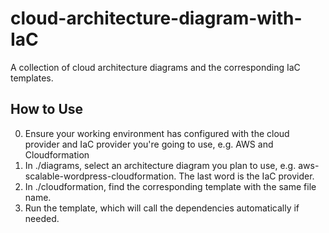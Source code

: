 # cloud-architecture-diagram-with-IaC
A collection of cloud architecture diagrams and the corresponding IaC templates.

## How to Use
0. Ensure your working environment has configured with the cloud provider and IaC provider you're going to use, e.g. AWS and Cloudformation
1. In ./diagrams, select an architecture diagram you plan to use, e.g. aws-scalable-wordpress-cloudformation. The last word is the IaC provider. 
2. In ./cloudformation, find the corresponding template with the same file name. 
3. Run the template, which will call the dependencies automatically if needed.
